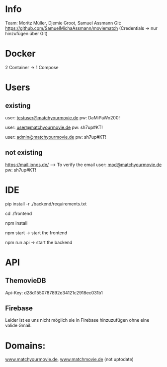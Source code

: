 # Info
Team: Moritz Müller, Djemie Groot, Samuel Assmann
Git: https://github.com/SamuelMichaAssmann/moviematch
(Credentials -> nur hinzufügen über Git)

# Docker
2 Container -> 1 Compose

# Users
## existing
user: testuser@matchyourmovie.de
pw: DaMiPaWo200!

user: user@matchyourmovie.de
pw: sh7up#KT!

user: admin@matchyourmovie.de
pw: sh7up#KT!

## not existing
https://mail.ionos.de/ --> To verify the email
user: mod@matchyourmovie.de
pw: sh7up#KT!

# IDE
pip install -r ./backend/requirements.txt

cd ./frontend

npm install

npm start -> start the frontend

npm run api -> start the backend

# API
## ThemovieDB
Api-Key: d28d1550787892e34121c2918ec031b1

## Firebase
Leider ist es uns nicht möglich sie in Firebase hinzuzufügen ohne eine valide Gmail.

# Domains: 
www.matchyourmovie.de, www.matchmovie.de
(not uptodate)